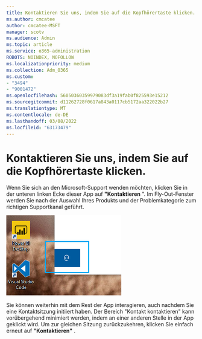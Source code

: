 ```yaml
---
title: Kontaktieren Sie uns, indem Sie auf die Kopfhörertaste klicken.
ms.author: cmcatee
author: cmcatee-MSFT
manager: scotv
ms.audience: Admin
ms.topic: article
ms.service: o365-administration
ROBOTS: NOINDEX, NOFOLLOW
ms.localizationpriority: medium
ms.collection: Adm_O365
ms.custom:
- "3494"
- "9001472"
ms.openlocfilehash: 56050360359979083df3a19fab0f825593e15212
ms.sourcegitcommit: d11262728f0617a843a0117cb5172aa322022b27
ms.translationtype: MT
ms.contentlocale: de-DE
ms.lasthandoff: 03/08/2022
ms.locfileid: "63173479"
---
```

# <a name="contact-us-by-clicking-the-headphone-button"></a>Kontaktieren Sie uns, indem Sie auf die Kopfhörertaste klicken.

Wenn Sie sich an den Microsoft-Support wenden möchten, klicken Sie in der unteren linken Ecke dieser App auf **"Kontaktieren** ". Im Fly-Out-Fenster werden Sie nach der Auswahl Ihres Produkts und der Problemkategorie zum richtigen Supportkanal geführt.

![Kontaktieren Sie uns, indem Sie auf das Kopfhörersymbol klicken.](media/contact-us-headphone-icon.png)

Sie können weiterhin mit dem Rest der App interagieren, auch nachdem Sie eine Kontaktsitzung initiiert haben. Der Bereich "Kontakt kontaktieren" kann vorübergehend minimiert werden, indem an einer anderen Stelle in der App geklickt wird. Um zur gleichen Sitzung zurückzukehren, klicken Sie einfach erneut auf **"Kontaktieren"** .
